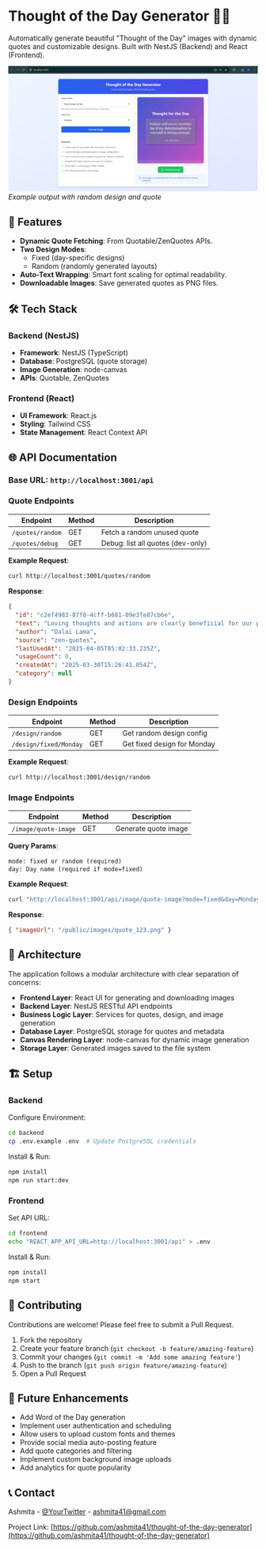 # Thought of the Day Generator 🎨✨

Automatically generate beautiful "Thought of the Day" images with dynamic quotes and customizable designs. Built with NestJS (Backend) and React (Frontend).

![Demo Screenshot](/public/screenshots/demo.png)  
*Example output with random design and quote*

## 🚀 Features
- **Dynamic Quote Fetching**: From Quotable/ZenQuotes APIs.
- **Two Design Modes**: 
  - Fixed (day-specific designs) 
  - Random (randomly generated layouts)
- **Auto-Text Wrapping**: Smart font scaling for optimal readability.
- **Downloadable Images**: Save generated quotes as PNG files.

## 🛠 Tech Stack
### Backend (NestJS)
- **Framework**: NestJS (TypeScript)
- **Database**: PostgreSQL (quote storage)
- **Image Generation**: node-canvas
- **APIs**: Quotable, ZenQuotes

### Frontend (React)
- **UI Framework**: React.js
- **Styling**: Tailwind CSS
- **State Management**: React Context API

## 🌐 API Documentation
### Base URL: `http://localhost:3001/api`

### **Quote Endpoints**
| Endpoint              | Method | Description                          |
|-----------------------|--------|--------------------------------------|
| `/quotes/random`      | GET    | Fetch a random unused quote          |
| `/quotes/debug`       | GET    | Debug: list all quotes (dev-only)    |

**Example Request**:
```bash
curl http://localhost:3001/quotes/random
```

**Response**:
```json
{
  "id": "c2ef4983-87f0-4cff-b681-09e3fe87cb6e",
  "text": "Loving thoughts and actions are clearly beneficial for our physical and mental health.",
  "author": "Dalai Lama",
  "source": "zen-quotes",
  "lastUsedAt": "2025-04-05T05:02:33.235Z",
  "usageCount": 0,
  "createdAt": "2025-03-30T15:26:41.054Z",
  "category": null
}
```

### **Design Endpoints**
| Endpoint              | Method | Description                          |
|-----------------------|--------|--------------------------------------|
| `/design/random`      | GET    | Get random design config             |
| `/design/fixed/Monday`| GET    | Get fixed design for Monday          |

**Example Request**:
```bash
curl http://localhost:3001/design/random
```

### **Image Endpoints**
| Endpoint              | Method | Description                          |
|-----------------------|--------|--------------------------------------|
| `/image/quote-image`  | GET    | Generate quote image                 |

**Query Params**:
```
mode: fixed or random (required)
day: Day name (required if mode=fixed)
```

**Example Request**:
```bash
curl "http://localhost:3001/api/image/quote-image?mode=fixed&day=Monday"
```

**Response**:
```json
{ "imageUrl": "/public/images/quote_123.png" }
```

## 🧩 Architecture
The application follows a modular architecture with clear separation of concerns:

- **Frontend Layer**: React UI for generating and downloading images
- **Backend Layer**: NestJS RESTful API endpoints
- **Business Logic Layer**: Services for quotes, design, and image generation
- **Database Layer**: PostgreSQL storage for quotes and metadata
- **Canvas Rendering Layer**: node-canvas for dynamic image generation
- **Storage Layer**: Generated images saved to the file system

## 🏗️ Setup
### Backend
Configure Environment:
```bash
cd backend
cp .env.example .env  # Update PostgreSQL credentials
```

Install & Run:
```bash
npm install
npm run start:dev
```

### Frontend
Set API URL:
```bash
cd frontend
echo "REACT_APP_API_URL=http://localhost:3001/api" > .env
```

Install & Run:
```bash
npm install
npm start
```

## 🤝 Contributing
Contributions are welcome! Please feel free to submit a Pull Request.

1. Fork the repository
2. Create your feature branch (`git checkout -b feature/amazing-feature`)
3. Commit your changes (`git commit -m 'Add some amazing feature'`)
4. Push to the branch (`git push origin feature/amazing-feature`)
5. Open a Pull Request

## 🔮 Future Enhancements
- Add Word of the Day generation
- Implement user authentication and scheduling
- Allow users to upload custom fonts and themes
- Provide social media auto-posting feature
- Add quote categories and filtering
- Implement custom background image uploads
- Add analytics for quote popularity

## 📞 Contact
Ashmita - [@YourTwitter](https://twitter.com/YourTwitter) - ashmita41@gmail.com

Project Link: [https://github.com/ashmita41/thought-of-the-day-generator](https://github.com/ashmita41/thought-of-the-day-generator)
